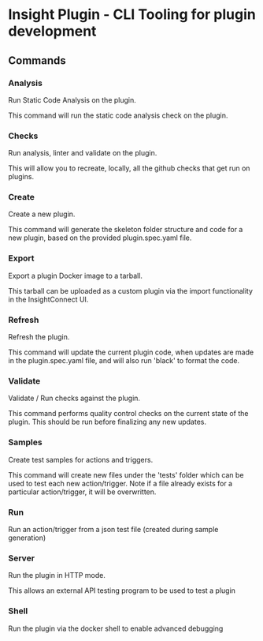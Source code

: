 # Insight Plugin - CLI Tooling for plugin development

## Commands

### Analysis
Run Static Code Analysis on the plugin.

This command will run the static code analysis check on the plugin.

### Checks
Run analysis, linter and validate on the plugin.

This will allow you to recreate, locally, all the github checks that get run
on plugins.

### Create
Create a new plugin.

This command will generate the skeleton folder structure and 
code for a new plugin, based on the provided plugin.spec.yaml file.

### Export
Export a plugin Docker image to a tarball.

This tarball can be uploaded as a custom plugin 
via the import functionality in the InsightConnect UI.

### Refresh
Refresh the plugin.

This command will update the current plugin code, 
when updates are made in the plugin.spec.yaml file, 
and will also run 'black' to format the code.

### Validate
Validate / Run checks against the plugin. 

This command performs quality control checks on the current 
state of the plugin. 
This should be run before finalizing any new updates.

### Samples
Create test samples for actions and triggers. 

This command will create new files under the 'tests' folder which can be 
used to test each new action/trigger. 
Note if a file already exists for a particular action/trigger, it will be overwritten.

### Run
Run an action/trigger from a json test file (created during sample generation)

### Server
Run the plugin in HTTP mode. 

This allows an external API testing program to be used to test a plugin 

### Shell
Run the plugin via the docker shell to enable advanced debugging
